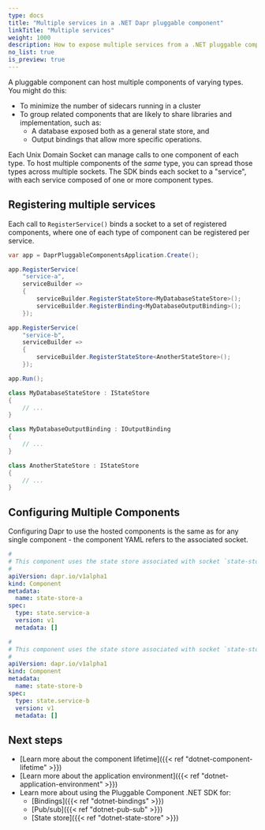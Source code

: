 ```yaml
---
type: docs
title: "Multiple services in a .NET Dapr pluggable component"
linkTitle: "Multiple services"
weight: 1000
description: How to expose multiple services from a .NET pluggable component
no_list: true
is_preview: true
---
```


A pluggable component can host multiple components of varying types. You might do this:
- To minimize the number of sidecars running in a cluster
- To group related components that are likely to share libraries and implementation, such as:
   - A database exposed both as a general state store, and
   - Output bindings that allow more specific operations.

Each Unix Domain Socket can manage calls to one component of each type. To host multiple components of the _same_ type, you can spread those types across multiple sockets. The SDK binds each socket to a "service", with each service composed of one or more component types.

## Registering multiple services

Each call to `RegisterService()` binds a socket to a set of registered components, where one of each type of component can be registered per service.

```csharp
var app = DaprPluggableComponentsApplication.Create();

app.RegisterService(
    "service-a",
    serviceBuilder =>
    {
        serviceBuilder.RegisterStateStore<MyDatabaseStateStore>();
        serviceBuilder.RegisterBinding<MyDatabaseOutputBinding>();
    });

app.RegisterService(
    "service-b",
    serviceBuilder =>
    {
        serviceBuilder.RegisterStateStore<AnotherStateStore>();
    });

app.Run();

class MyDatabaseStateStore : IStateStore
{
    // ...
}

class MyDatabaseOutputBinding : IOutputBinding
{
    // ...
}

class AnotherStateStore : IStateStore
{
    // ...
}
```

## Configuring Multiple Components

Configuring Dapr to use the hosted components is the same as for any single component - the component YAML refers to the associated socket.

```yaml
#
# This component uses the state store associated with socket `state-store-a`
#
apiVersion: dapr.io/v1alpha1
kind: Component
metadata:
  name: state-store-a
spec:
  type: state.service-a
  version: v1
  metadata: []
```

```yaml
#
# This component uses the state store associated with socket `state-store-b`
#
apiVersion: dapr.io/v1alpha1
kind: Component
metadata:
  name: state-store-b
spec:
  type: state.service-b
  version: v1
  metadata: []
```

## Next steps

- [Learn more about the component lifetime]({{< ref "dotnet-component-lifetime" >}})
- [Learn more about the application environment]({{< ref "dotnet-application-environment" >}})
- Learn more about using the Pluggable Component .NET SDK for:
  - [Bindings]({{< ref "dotnet-bindings" >}})
  - [Pub/sub]({{< ref "dotnet-pub-sub" >}})
  - [State store]({{< ref "dotnet-state-store" >}})